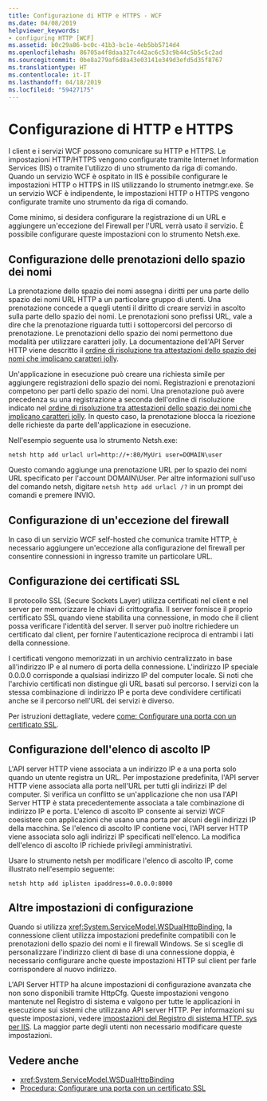 ```yaml
---
title: Configurazione di HTTP e HTTPS - WCF
ms.date: 04/08/2019
helpviewer_keywords:
- configuring HTTP [WCF]
ms.assetid: b0c29a86-bc0c-41b3-bc1e-4eb5bb5714d4
ms.openlocfilehash: 86705a4f8daa327c442ac6c53c9b44c5b5c5c2ad
ms.sourcegitcommit: 0be8a279af6d8a43e03141e349d3efd5d35f8767
ms.translationtype: HT
ms.contentlocale: it-IT
ms.lasthandoff: 04/18/2019
ms.locfileid: "59427175"
---
```

# <a name="configuring-http-and-https"></a>Configurazione di HTTP e HTTPS

I client e i servizi WCF possono comunicare su HTTP e HTTPS. Le impostazioni HTTP/HTTPS vengono configurate tramite Internet Information Services (IIS) o tramite l'utilizzo di uno strumento da riga di comando. Quando un servizio WCF è ospitato in IIS è possibile configurare le impostazioni HTTP o HTTPS in IIS utilizzando lo strumento inetmgr.exe. Se un servizio WCF è indipendente, le impostazioni HTTP o HTTPS vengono configurate tramite uno strumento da riga di comando.

Come minimo, si desidera configurare la registrazione di un URL e aggiungere un'eccezione del Firewall per l'URL verrà usato il servizio. È possibile configurare queste impostazioni con lo strumento Netsh.exe.

## <a name="configuring-namespace-reservations"></a>Configurazione delle prenotazioni dello spazio dei nomi

La prenotazione dello spazio dei nomi assegna i diritti per una parte dello spazio dei nomi URL HTTP a un particolare gruppo di utenti. Una prenotazione concede a quegli utenti il diritto di creare servizi in ascolto sulla parte dello spazio dei nomi. Le prenotazioni sono prefissi URL, vale a dire che la prenotazione riguarda tutti i sottopercorsi del percorso di prenotazione. Le prenotazioni dello spazio dei nomi permettono due modalità per utilizzare caratteri jolly. La documentazione dell'API Server HTTP viene descritto il [ordine di risoluzione tra attestazioni dello spazio dei nomi che implicano caratteri jolly](/windows/desktop/Http/routing-incoming-requests).

Un'applicazione in esecuzione può creare una richiesta simile per aggiungere registrazioni dello spazio dei nomi. Registrazioni e prenotazioni competono per parti dello spazio dei nomi. Una prenotazione può avere precedenza su una registrazione a seconda dell'ordine di risoluzione indicato nel [ordine di risoluzione tra attestazioni dello spazio dei nomi che implicano caratteri jolly](/windows/desktop/Http/routing-incoming-requests). In questo caso, la prenotazione blocca la ricezione delle richieste da parte dell'applicazione in esecuzione.

Nell'esempio seguente usa lo strumento Netsh.exe:

```console
netsh http add urlacl url=http://+:80/MyUri user=DOMAIN\user
```

Questo comando aggiunge una prenotazione URL per lo spazio dei nomi URL specificato per l'account DOMAIN\User. Per altre informazioni sull'uso del comando netsh, digitare `netsh http add urlacl /?` in un prompt dei comandi e premere INVIO.

## <a name="configuring-a-firewall-exception"></a>Configurazione di un'eccezione del firewall

In caso di un servizio WCF self-hosted che comunica tramite HTTP, è necessario aggiungere un'eccezione alla configurazione del firewall per consentire connessioni in ingresso tramite un particolare URL.

## <a name="configuring-ssl-certificates"></a>Configurazione dei certificati SSL

Il protocollo SSL (Secure Sockets Layer) utilizza certificati nel client e nel server per memorizzare le chiavi di crittografia. Il server fornisce il proprio certificato SSL quando viene stabilita una connessione, in modo che il client possa verificare l'identità del server. Il server può inoltre richiedere un certificato dal client, per fornire l'autenticazione reciproca di entrambi i lati della connessione.

I certificati vengono memorizzati in un archivio centralizzato in base all'indirizzo IP e al numero di porta della connessione. L'indirizzo IP speciale 0.0.0.0 corrisponde a qualsiasi indirizzo IP del computer locale. Si noti che l'archivio certificati non distingue gli URL basati sul percorso. I servizi con la stessa combinazione di indirizzo IP e porta deve condividere certificati anche se il percorso nell'URL dei servizi è diverso.

Per istruzioni dettagliate, vedere [come: Configurare una porta con un certificato SSL](how-to-configure-a-port-with-an-ssl-certificate.md).

## <a name="configuring-the-ip-listen-list"></a>Configurazione dell'elenco di ascolto IP

L'API server HTTP viene associata a un indirizzo IP e a una porta solo quando un utente registra un URL. Per impostazione predefinita, l'API server HTTP viene associata alla porta nell'URL per tutti gli indirizzi IP del computer. Si verifica un conflitto se un'applicazione che non usa l'API Server HTTP è stata precedentemente associata a tale combinazione di indirizzo IP e porta. L'elenco di ascolto IP consente ai servizi WCF coesistere con applicazioni che usano una porta per alcuni degli indirizzi IP della macchina. Se l'elenco di ascolto IP contiene voci, l'API server HTTP viene associata solo agli indirizzi IP specificati nell'elenco. La modifica dell'elenco di ascolto IP richiede privilegi amministrativi.

Usare lo strumento netsh per modificare l'elenco di ascolto IP, come illustrato nell'esempio seguente:

```console
netsh http add iplisten ipaddress=0.0.0.0:8000
```

## <a name="other-configuration-settings"></a>Altre impostazioni di configurazione

Quando si utilizza <xref:System.ServiceModel.WSDualHttpBinding>, la connessione client utilizza impostazioni predefinite compatibili con le prenotazioni dello spazio dei nomi e il firewall Windows. Se si sceglie di personalizzare l'indirizzo client di base di una connessione doppia, è necessario configurare anche queste impostazioni HTTP sul client per farle corrispondere al nuovo indirizzo.

L'API Server HTTP ha alcune impostazioni di configurazione avanzata che non sono disponibili tramite HttpCfg. Queste impostazioni vengono mantenute nel Registro di sistema e valgono per tutte le applicazioni in esecuzione sui sistemi che utilizzano API server HTTP. Per informazioni su queste impostazioni, vedere [impostazioni del Registro di sistema HTTP. sys per IIS](https://support.microsoft.com/en-us/help/820129/http-sys-registry-settings-for-windows). La maggior parte degli utenti non necessario modificare queste impostazioni.

## <a name="see-also"></a>Vedere anche

- <xref:System.ServiceModel.WSDualHttpBinding>
- [Procedura: Configurare una porta con un certificato SSL](how-to-configure-a-port-with-an-ssl-certificate.md)
